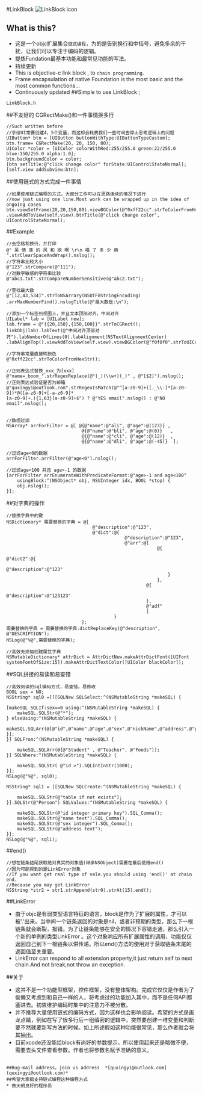 #LinkBlock
![LinkBlock icon](http://ico.ooopic.com/ajax/iconpng/?id=98399.png)

## What is this?
* 这是一个objc扩展集合`链式编程`，为的是告别换行和中括号，避免多余的干扰，让我们可以专注于编码的逻辑。
* 提炼Fundation最基本功能和最常见功能的写法。
* 持续更新
* This is objective-c link block , to `chain programming`.
* Frame encapsulation of native Foundation is the most basic and the most common functions...
* Continuously updated
##Simple to use LinkBlock ;
```objc
LinkBlock.h
```

##不友好的 CGRectMake()和一件事情换多行
```objc
//Such written before 
//手绘UI常要创建4，5个变量，而这却会耗费我们一些时间去停止思考逻辑上的问题
UIButton* btn = [UIButton buttonWithType:UIButtonTypeCustom];
btn.frame= CGRectMake(20, 20, 150, 80);
UIColor *color = [UIColor colorWithRed:255/255.0 green:22/255.0 blue:150/255.0 alpha:1.0];
btn.backgroundColor = color;
[btn setTitle:@"click change color" forState:UIControlStateNormal];
[self.view addSubview:btn];
```
##使用链式的方式完成一件事情
```objc
//如果使用链式编程的方式，大部分工作可以在思路连续的情况下进行
//now just using one line.Most work can be wrapped up in the idea of ​​ongoing cases
btn.viewSetFrame(20,20,150,80).viewBGColor(@"0xff22cc".strToColorFromHexStr())
.viewAddToView(self.view).btnTitle(@"click change color", UIControlStateNormal);
```
##Example
```objc
//去空格和换行，并打印
@" 吴 倩 莲 的 风 和 欲 啊 \r\n 唱 了 多 少 萌 ".strClearSpaceAndWrap().nslog();
//字符串比较大小
@"123".strCompare(@"111");
//对数字敏感的字符串比较
@"abc1.txt".strCompareNumberSensitive(@"abc2.txt");

//查找最大数
@"[12,43,534]".strToNSArrary(NSUTF8StringEncoding)
.arrMaxNumberFind().nslogTitle(@"最大数是:\n");

//添加一个标签到视图上，并且文本顶部对齐，中间对齐
UILabel* lab = [UILabel new];
lab.frame = @"{{20,150},{150,100}}".strToCGRect();
linkObj(lab).labText(@"中间对齐顶部对齐").labNumberOfLines(0).labAlignment(NSTextAlignmentCenter)
.labAlignTop().viewAddToView(self.view).viewBGColor(@"f0f0f0".strToUIColorFromHexStr());

//字符串常量直接转颜色
@"0xff22cc".strToColorFromHexStr();

//正则表达式替换_xxx_为[xxx]
@"name=_boom_".strRegexReplace(@"(_)(\\w+)(_)" , @"[$2]").nslog();
//正则表达式验证是否为邮箱
@"quxingyi@outlook.com".strRegexIsMatch(@"^[a-z0-9]+([._\\-]*[a-z0-9])*@([a-z0-9]+[-a-z0-9]*
[a-z0-9]+.){1,63}[a-z0-9]+$") ? @"YES email".nslog() : @"NO email".nslog();


//数组过滤
NSArray* arrForFilter = @[ @{@"name":@"ali", @"age":@(123)} ,
                            @{@"name":@"bli", @"age":@(0)}   ,
                            @{@"name":@"cli", @"age":@(12)}  ,
                            @{@"name":@"dli", @"age":@(-45)}  ];

//过滤age<0的数据
arrForFilter.arrFilter(@"age<0").nslog();

//过滤age<100 并且 age>-1 的数据
[arrForFilter arrEnumerateWithPredicateFormat:@"age>-1 and age<100"
    usingBlock:^(NSObject* obj, NSUInteger idx, BOOL *stop) {
    obj.nslog();
}];
```
##对字典的操作
```objc
//替换字典中的键
NSDictionary* 需要替换的字典 = @{
                                @"description":@"123",
                                @"dict":@{
                                            @"description":@"123",
                                            @"arr":@[
                                                        @{
                                                            @"dict2":@{
                                                                @"description":@"123"
                                                            }
                                                        },
                                                    @{
                                                        @"description":@"123123"
                                                    },
                                                    @"adf"
                                                    ]
                                        }
                            };
需要替换的字典 = 需要替换的字典.dictReplaceKey(@"description", @"DESCRIPTION");
NSLog(@"%@",需要替换的字典);

//高效无烦恼创建属性字典
NSMutableDictionary* attrDict = AttrDictNew.makeAttrDictFont([UIFont systemFontOfSize:15]).makeAttrDictTextColor([UIColor blackColor]);
```

##SQL拼接的易读和易查错
```objc
//高效阅读的sql编码方式，易查错，易修改
BOOL sex = NO;
NSString* sql0 =[[[SQLNew SQLSelect:^(NSMutableString *makeSQL) {

[makeSQL SQLIf:sex==0 using:^(NSMutableString *makeSQL) {
    makeSQL.SQLStr(@"*");
} elseUsing:^(NSMutableString *makeSQL) {
    makeSQL.SQLArr(@[@"id",@"name",@"age",@"sex",@"nickName",@"address",@"point"]);
}];
}] SQLFrom:^(NSMutableString *makeSQL) {

    makeSQL.SQLArr(@[@"Student" , @"Teacher", @"Foods"]);
}] SQLWhere:^(NSMutableString *makeSQL) {

    makeSQL.SQLStr( @"id >").SQLIntInStr(1000);
}];
NSLog(@"%@", sql0);

NSString* sql1 = [[SQLNew SQLCreate:^(NSMutableString *makeSQL) {

    makeSQL.SQLStr(@"table if not exists");
}].SQLStr(@"Person") SQLValues:^(NSMutableString *makeSQL) {

    makeSQL.SQLStr(@"id integer primary key").SQL_Comma();
    makeSQL.SQLStr(@"name text").SQL_Comma();
    makeSQL.SQLStr(@"sex integer").SQL_Comma();
    makeSQL.SQLStr(@"address text");
}];
NSLog(@"%@", sql1);
```

##end()
```objc
//想在链条结尾获取绝对真实的对象值(继承NSObject)需要在最后使用end()
//因为可能得到的是LinkError对象
//If you want get real type of vale.you should using 'end()' at chain end.
//Because you may get LinkError
NSString *str2 = str1.strAppend(str0).strAt(15).end();
```

##LinkError
* 由于objc是有弱类型语言特征的语言，block是作为了扩展的属性，才可以被'.'出来。当中间一个链条返回的对象是nil，或者非预期的类型，那么下一根链条就会断裂，报错。为了让链条能够在安全的情况下容错走通，那么引入一个新的单例的类型LinkError
。这个对象响应所有扩展属性的调用，功能仅仅返回自己到下一根链条以供传递。所以end()方法的使用对于获取链条末尾的返回值至关重要。
* LinkError can respond to all extension property,it just return self to next chain.And not break,not throw an exception.

##关于
* 这并不是一个功能型框架，控件框架，没有整体架构。完成它仅仅是作者为了偷懒又考虑到和自己一样的人，将考虑过的功能加入其中，而不是任何API都塞进去。初衷维护编码时集中的注意力不被分散。
* 并不推荐大量使用链式的编码方式，因为这样也会影响阅读。希望的方式是画龙点睛，例如在写了很多行后一组缜密的逻辑中，突然要创建一堆变量和判断要不然就要新写方法的时候。如上所述假如这种功能很常见，那么作者就会将其抽出。
* 目前xcode还没能给block有尚好的参数提示，所以使用起来还是略微不便，需要去头文件查看参数。作者也将参数名赋予准确的意义。
```

##Bug-mail address，join us address  *[quxingyi@outlook.com](quxingyi@outlook.com)*
##希望大家都支持链式编程这种编程方式
* 做天朝良好的程序员
